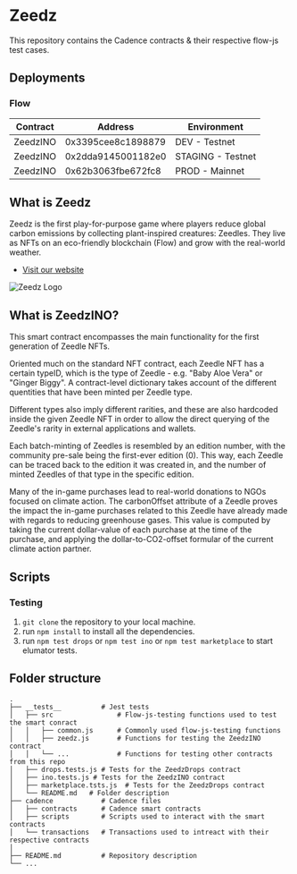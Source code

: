 # Zeedz

This repository contains the Cadence contracts & their respective flow-js test cases.

## Deployments

### Flow

| Contract | Address            | Environment       |
| -------- | ------------------ | ----------------- |
| ZeedzINO | 0x3395cee8c1898879 | DEV - Testnet     |
| ZeedzINO | 0x2dda9145001182e0 | STAGING - Testnet |
| ZeedzINO | 0x62b3063fbe672fc8 | PROD - Mainnet    |

## What is Zeedz

Zeedz is the first play-for-purpose game where players reduce global carbon emissions by collecting plant-inspired creatures: Zeedles. They live as NFTs on an eco-friendly blockchain (Flow) and grow with the real-world weather.

- [Visit our website](https://www.zeedz.io)

![Zeedz Logo](https://d165cxmu8yeguz.cloudfront.net/assets/logo_temp.png)

## What is ZeedzINO?

This smart contract encompasses the main functionality for the first generation
of Zeedle NFTs.

Oriented much on the standard NFT contract, each Zeedle NFT has a certain typeID,
which is the type of Zeedle - e.g. "Baby Aloe Vera" or "Ginger Biggy". A contract-level
dictionary takes account of the different quentities that have been minted per Zeedle type.

Different types also imply different rarities, and these are also hardcoded inside
the given Zeedle NFT in order to allow the direct querying of the Zeedle's rarity
in external applications and wallets.

Each batch-minting of Zeedles is resembled by an edition number, with the community pre-sale being the first-ever edition (0). This way, each Zeedle can be traced back to the edition it was created in, and the number of minted Zeedles of that type in the specific edition.

Many of the in-game purchases lead to real-world donations to NGOs focused on climate action. The carbonOffset attribute of a Zeedle proves the impact the in-game purchases related to this Zeedle have already made with regards to reducing greenhouse gases. This value is computed by taking the current dollar-value of each purchase at the time of the purchase, and applying the dollar-to-CO2-offset formular of the current climate action partner.

## Scripts

### Testing

1. `git clone` the repository to your local machine.
2. run `npm install` to install all the dependencies.
3. run `npm test drops` or `npm test ino` or `npm test marketplace` to start elumator tests.

## Folder structure

    .
    ├── __tests__          # Jest tests
    │   ├── src                # Flow-js-testing functions used to test the smart conract
    │   │   ├── common.js      # Commonly used flow-js-testing functions
    │   │   ├── zeedz.js       # Functions for testing the ZeedzINO contract
    │   │   └── ...            # Functions for testing other contracts from this repo
    │   ├── drops.tests.js # Tests for the ZeedzDrops contract
    │   ├── ino.tests.js # Tests for the ZeedzINO contract
    │   ├── marketplace.tsts.js  # Tests for the ZeedzDrops contract
    │   └── README.md   # Folder description
    ├── cadence            # Cadence files
    │   ├── contracts      # Cadence smart contracts
    │   ├── scripts        # Scripts used to interact with the smart contracts
    │   └── transactions   # Transactions used to intreact with their respective contracts
    │
    ├── README.md          # Repository description
    └── ...
